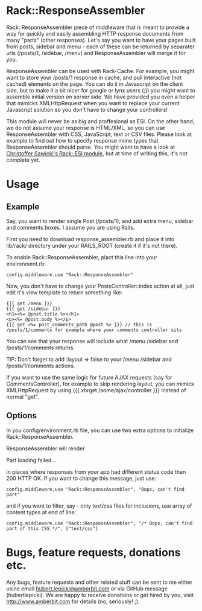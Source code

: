 Rack::ResponseAssembler
=======================

Rack::ResponseAssembler piece of middleware that is meant to provide a way for quickly and easily assembling HTTP response documents from many "parts" (other responses). Let's say you want to have your pages built from posts, sidebar and menu - each of these can be returned by separater urls (/posts/1, /sidebar, /menu) and ResponseAssembler will merge it for you.

ResponseAssembler can be used with Rack-Cache. For example, you might want to store your /posts/1 response in cache, and pull interactive (not cached) elements on the page. You can do it in Javascript on the client side, but to make it a bit nicer for google or lynx users (;)) you might want to assemble initial version on server side. We have provided you even a helper that mimicks XMLHttpRequest when you want to replace your current Javascript solution so you don't have to change your controllers!

This module will never be as big and proffesional as ESI. On the other hand, we do not assume your response is HTML/XML, so you can use ResponseAssembler with CSS, JavaScript, text or CSV files. Please look at example to find out how to specify response mime types that ResponseAssembler should parse. You might want to have a look at [Christoffer Sawicki's Rack::ESI module](http://github.com/Qerub/rack-esi/tree/master), but at time of writing this, it's not complete yet.


Usage
=====

Example
-------

Say, you want to render single Post (/posts/1), and add extra menu, sidebar and comments boxes.
I assume you are using Rails.

First you need to download response_assembler.rb and place it into lib/rack/ directory under your RAILS_ROOT (create it if it's not there).

To enable Rack::ResponseAssembler, plact this line into your environment.rb:
    
    config.middleware.use "Rack::ResponseAssembler"

Now, you don't have to change your PostsController::index action at all, just edit it's view template to return something like:

    {{{ get /menu }}}
    {{{ get /sidebar }}}
    <h1><%= @post.title %></h1>
    <p><%= @post.body %></p>
    {{{ get <%= post_comments_path @post %> }}} // this is /posts/1/comments for example where your comments controller sits

You can see that your response will include what /menu /sidebar and /posts/1/comments returns.

TIP: Don't forget to add :layout => false to your /menu /sidebar and /posts/1/comments actions.

If you want to use the same logic for future AJAX requests (say for CommentsController), for example to skip rendering layout, you can mimick XMLHttpRequest by using {{{ xhrget /some/ajax/controller }}} instead of normal "get".


Options
-------

In you config/environment.rb file, you can use two extra options to initialize Rack::ResponseAssembler. 

ResponseAssembler will render <p>Part loading failed...</p> in places where responses from your app had different status code than 200 HTTP OK. If you want to change this message, just use:

    config.middleware.use "Rack::ResponseAssembler", "Oops, can't find part"

and if you want to filter, say - only text/css files for inclusions, use array of content types at end of line:

    config.middleware.use "Rack::ResponseAssembler", "/* Oops, can't find part of this CSS */", ["text/css"]

Bugs, feature requests, donations etc.
======================================

Any bugs, feature requests and other related stuff can be sent to me either usine email hubert.lepicki@amberbit.com or via GitHub message (hubertlepicki). We are happy to receive donations or get hired by you, visit http://www.amberbit.com for details (no, seriously! ;).

